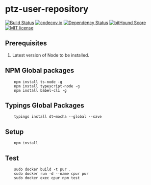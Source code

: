 # ptz-user-repository

[![Build Status](https://travis-ci.org/polutz/ptz-user-repository.svg)](https://travis-ci.org/polutz/ptz-user-repository)
[![codecov.io](http://codecov.io/github/polutz/ptz-user-repository/coverage.svg)](http://codecov.io/github/polutz/ptz-user-repository)
[![Dependency Status](https://gemnasium.com/polutz/ptz-user-repository.svg)](https://gemnasium.com/polutz/ptz-user-repository)
[![bitHound Score](https://www.bithound.io/github/gotwarlost/istanbul/badges/score.svg)](https://www.bithound.io/github/polutz/ptz-user-repository)
[![MIT license](http://img.shields.io/badge/license-MIT-brightgreen.svg)](http://opensource.org/licenses/MIT)

## Prerequisites

1. Latest version of Node to be installed.

## NPM Global packages
```
    npm install ts-node -g
    npm install typescript-node -g
    npm install babel-cli -g
```

## Typings Global Packages 
```
    typings install dt~mocha --global --save
```

## Setup
```
    npm install   
```

## Test
```
    sudo docker build -t pur . 
    sudo docker run -d --name cpur pur
    sudo docker exec cpur npm test
```